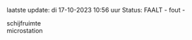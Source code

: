 laatste update: 
di 17-10-2023 10:56   uur 
Status: FAALT - fout - 
<div class="service R">schijfruimte</div><div class="service Y">microstation</div>